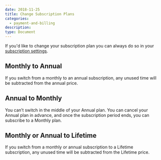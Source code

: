 ```yaml
---
date: 2018-11-25
title: Change Subscription Plans
categories:
  - payment-and-billing
description:
type: Document
---
```


If you'd like to change your subscription plan you can always do so in your [subscription settings](https://www.wanikani.com/account/subscription).

## Monthly to Annual

If you switch from a monthly to an annual subscription, any unused time will be subtracted from the annual price.

## Annual to Monthly

You can’t switch in the middle of your Annual plan. You can cancel your Annual plan in advance, and once the subscription period ends, you can subscribe to a Monthly plan.

## Monthly or Annual to Lifetime

If you switch from a monthly or annual subscription to a Lifetime subscription, any unused time will be subtracted from the Lifetime price.

